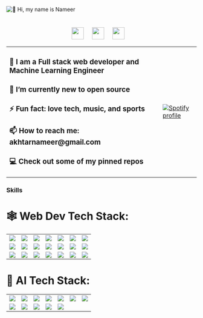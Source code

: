 <!--<h1 align="center">Hello 👋, I'm Muhammad Nameer Akhter</h1>

 <h3 align="center">Software Developer</h3>

- 🔭 I’m a **Machine Learning engineer and a Full stack Web developer**


- 📫 Reach out to me  @**akhtarnameer@gmail.com** 
<hr>
<h4>🌐 Socials:</h4>  

[![Twitter](https://img.shields.io/badge/Twitter-%231DA1F2.svg?logo=Twitter&logoColor=white)](https://x.com/inameerakhter) [![LinkedIn](https://img.shields.io/badge/LinkedIn-%230077B5.svg?logo=linkedin&logoColor=white)](https://www.linkedin.com/in/nameerakhter/) 
# 🤖 AI Tech Stack:

![Python](https://img.shields.io/badge/python-3670A0?style=for-the-badge&logo=python&logoColor=ffdd54) ![NumPy](https://img.shields.io/badge/numpy-%23013243.svg?style=for-the-badge&logo=numpy&logoColor=white) ![Pandas](https://img.shields.io/badge/pandas-%23150458.svg?style=for-the-badge&logo=pandas&logoColor=white) ![Weights and biases](https://img.shields.io/badge/Weights_&_Biases-FFBE00?style=for-the-badge&logo=WeightsAndBiases&logoColor=white) ![SciPy](https://img.shields.io/badge/SciPy-%230C55A5.svg?style=for-the-badge&logo=scipy&logoColor=%white) ![Keras](https://img.shields.io/badge/Keras-%23D00000.svg?style=for-the-badge&logo=Keras&logoColor=white) ![Matplotlib](https://img.shields.io/badge/Matplotlib-%23ffffff.svg?style=for-the-badge&logo=Matplotlib&logoColor=black) ![Plotly](https://img.shields.io/badge/Plotly-%233F4F75.svg?style=for-the-badge&logo=plotly&logoColor=white) ![Tensorflow](https://img.shields.io/badge/TensorFlow-FF6F00?style=for-the-badge&logo=tensorflow&logoColor=white) ![scikit-learn](https://img.shields.io/badge/scikit--learn-%23F7931E.svg?style=for-the-badge&logo=scikit-learn&logoColor=white) ![PyTorch](https://img.shields.io/badge/PyTorch-%23EE4C2C.svg?style=for-the-badge&logo=PyTorch&logoColor=white) ![Visual Studio Code](https://img.shields.io/badge/Visual%20Studio%20Code-0078d7.svg?style=for-the-badge&logo=visual-studio-code&logoColor=white)
# 🕸️ Web Dev Tech Stack:

![NodeJS](https://img.shields.io/badge/node.js-6DA55F?style=for-the-badge&logo=node.js&logoColor=white) ![Zod](https://img.shields.io/badge/zod-%233068b7.svg?style=for-the-badge&logo=zod&logoColor=white) ![Vite](https://img.shields.io/badge/vite-%23646CFF.svg?style=for-the-badge&logo=vite&logoColor=white) ![CSS3](https://img.shields.io/badge/css3-%231572B6.svg?style=for-the-badge&logo=css3&logoColor=white) ![JavaScript](https://img.shields.io/badge/javascript-%23323330.svg?style=for-the-badge&logo=javascript&logoColor=%23F7DF1E) ![HTML5](https://img.shields.io/badge/html5-%23E34F26.svg?style=for-the-badge&logo=html5&logoColor=white) ![TypeScript](https://img.shields.io/badge/typescript-%23007ACC.svg?style=for-the-badge&logo=typescript&logoColor=white) ![Vercel](https://img.shields.io/badge/vercel-%23000000.svg?style=for-the-badge&logo=vercel&logoColor=white) ![Bootstrap](https://img.shields.io/badge/bootstrap-%23563D7C.svg?style=for-the-badge&logo=bootstrap&logoColor=white) ![Express.js](https://img.shields.io/badge/express.js-%23404d59.svg?style=for-the-badge&logo=express&logoColor=%2361DAFB) ![Next JS](https://img.shields.io/badge/Next-black?style=for-the-badge&logo=next.js&logoColor=white) ![MUI](https://img.shields.io/badge/MUI-%230081CB.svg?style=for-the-badge&logo=material-ui&logoColor=white)  ![Redux](https://img.shields.io/badge/redux-%23593d88.svg?style=for-the-badge&logo=redux&logoColor=white) ![React Router](https://img.shields.io/badge/React_Router-CA4245?style=for-the-badge&logo=react-router&logoColor=white) ![React](https://img.shields.io/badge/react-%2320232a.svg?style=for-the-badge&logo=react&logoColor=%2361DAFB) ![TailwindCSS](https://img.shields.io/badge/tailwindcss-%2338B2AC.svg?style=for-the-badge&logo=tailwind-css&logoColor=white) ![Yarn](https://img.shields.io/badge/yarn-%232C8EBB.svg?style=for-the-badge&logo=yarn&logoColor=white) ![MongoDB](https://img.shields.io/badge/MongoDB-%234ea94b.svg?style=for-the-badge&logo=mongodb&logoColor=white) ![Postgres](https://img.shields.io/badge/postgres-%23316192.svg?style=for-the-badge&logo=postgresql&logoColor=white) ![Supabase](https://img.shields.io/badge/Supabase-3ECF8E?style=for-the-badge&logo=supabase&logoColor=white) ![MySQL](https://img.shields.io/badge/mysql-%2300f.svg?style=for-the-badge&logo=mysql&logoColor=white) ![Figma](https://img.shields.io/badge/figma-%23F24E1E.svg?style=for-the-badge&logo=figma&logoColor=white) ![Socket.io](https://img.shields.io/badge/Socket.io-black?style=for-the-badge&logo=socket.io&badgeColor=010101)

 <p><img align="center" src="https://github-readme-stats.vercel.app/api/top-langs?username=nameerakhter&show_icons=true&locale=en&layout=compact" alt="nameerakhter" /></p>  -->

![👋 Hi, my name is Nameer](https://user-images.githubusercontent.com/10498744/210012254-234538ff-d198-48aa-8964-37e6fd45d227.gif)


<div id="toc">
  <ul align="center" style="list-style: none">
    <summary>
      <h1>
      </h1>
     <p align="center"><a href="https://github.com/nameerakhter" target="_blank"><img src="https://img.shields.io/badge/GitHub-100000?style=for-the-badge&logo=github&logoColor=white" height="32" style="margin-right: 18px"></a> <a href="https://www.linkedin.com/in/nameerakhter" target="_blank"><img src="https://img.shields.io/badge/LinkedIn-0077B5?style=for-the-badge&logo=linkedin&logoColor=white" height="32" style="margin-right: 18px"></a> <a href="https://twitter.com/inameerakhter" target="_blank"><img src="https://img.shields.io/badge/Twitter-000000?style=for-the-badge&logo=X&logoColor=white" height="32" style="margin-right: 18px"></a></p>
    </summary>
  </ul>
</div>
<table>
  <tr>
    <td>
      <h3>🚀 I am a Full stack web developer and Machine Learning Engineer</h3>
      <h3>🌱 I’m currently new to open source</h3>
      <h3>⚡ Fun fact: love tech, music, and sports</h3>
      <h3>📫 How to reach me: akhtarnameer@gmail.com</h3>
      <h3>💻 Check out some of my pinned repos</h3>
    </td>
    <td>
      <a href="https://github.com/nameerakhter">
        <img src="https://spotify-github-profile.kittinanx.com/api/view?uid=d1ufxz4otnl6vdaltxn3ogb5h&cover_image=true&theme=default&show_offline=false&background_color=0d1117&interchange=false&bar_color=01FF57&bar_color_cover=false" alt="Spotify profile" />
      </a>
    </td>
  </tr>
</table>

 **<h3 align="left">Skills</h3>**

# 🕸️ Web Dev Tech Stack:

<table>
  <tr>
    <td><img src="https://img.shields.io/badge/node.js-6DA55F?style=for-the-badge&logo=node.js&logoColor=white"></td>
    <td><img src="https://img.shields.io/badge/zod-%233068b7.svg?style=for-the-badge&logo=zod&logoColor=white"></td>
    <td><img src="https://img.shields.io/badge/vite-%23646CFF.svg?style=for-the-badge&logo=vite&logoColor=white"></td>
    <td><img src="https://img.shields.io/badge/css3-%231572B6.svg?style=for-the-badge&logo=css3&logoColor=white"></td>
       <td><img src="https://img.shields.io/badge/javascript-%23323330.svg?style=for-the-badge&logo=javascript&logoColor=%23F7DF1E"></td>
           <td><img src="https://img.shields.io/badge/html5-%23E34F26.svg?style=for-the-badge&logo=html5&logoColor=white"></td>
    <td><img src="https://img.shields.io/badge/typescript-%23007ACC.svg?style=for-the-badge&logo=typescript&logoColor=white"></td>
  </tr>
  <tr>
    <td><img src="https://img.shields.io/badge/vercel-%23000000.svg?style=for-the-badge&logo=vercel&logoColor=white"></td>
   <td><img src="https://img.shields.io/badge/bootstrap-%23563D7C.svg?style=for-the-badge&logo=bootstrap&logoColor=white"></td>
    <td><img src="https://img.shields.io/badge/express.js-%23404d59.svg?style=for-the-badge&logo=express&logoColor=%2361DAFB"></td>
    <td><img src="https://img.shields.io/badge/Next-black?style=for-the-badge&logo=next.js&logoColor=white"></td>
    <td><img src="https://img.shields.io/badge/MUI-%230081CB.svg?style=for-the-badge&logo=material-ui&logoColor=white"></td>
       <td><img src="https://img.shields.io/badge/redux-%23593d88.svg?style=for-the-badge&logo=redux&logoColor=white"></td>
           <td><img src="https://img.shields.io/badge/React_Router-CA4245?style=for-the-badge&logo=react-router&logoColor=white"></td>


  </tr>

  <tr>
    <td><img src="https://img.shields.io/badge/react-%2320232a.svg?style=for-the-badge&logo=react&logoColor=%2361DAFB"></td>
    <td><img src="https://img.shields.io/badge/tailwindcss-%2338B2AC.svg?style=for-the-badge&logo=tailwind-css&logoColor=white"></td>
       <td><img src="https://img.shields.io/badge/yarn-%232C8EBB.svg?style=for-the-badge&logo=yarn&logoColor=white"></td>
    <td><img src="https://img.shields.io/badge/MongoDB-%234ea94b.svg?style=for-the-badge&logo=mongodb&logoColor=white"></td>
    <td><img src="https://img.shields.io/badge/postgres-%23316192.svg?style=for-the-badge&logo=postgresql&logoColor=white"></td>
    <td><img src="https://img.shields.io/badge/socket.io-black?style=for-the-badge&logo=socket.io&logoColor=white"></td>
   <td><img src="https://img.shields.io/badge/Prisma-3982CE?style=for-the-badge&logo=Prisma&logoColor=white"></td>
  </tr>
  <tr>

  </tr>
</table>


# 🤖 AI Tech Stack:
<table>
  <tr>
    <td><img src="https://img.shields.io/badge/python-3670A0?style=for-the-badge&logo=python&logoColor=ffdd54"></td>
    <td><img src="https://img.shields.io/badge/numpy-%23013243.svg?style=for-the-badge&logo=numpy&logoColor=white"></td>
    <td><img src="https://img.shields.io/badge/pandas-%23150458.svg?style=for-the-badge&logo=pandas&logoColor=white"></td>
    <td><img src="https://img.shields.io/badge/Weights_&_Biases-FFBE00?style=for-the-badge&logo=WeightsAndBiases&logoColor=white"></td>
       <td><img src="https://img.shields.io/badge/SciPy-%230C55A5.svg?style=for-the-badge&logo=scipy&logoColor=white"></td>
           <td><img src="https://img.shields.io/badge/Keras-%23D00000.svg?style=for-the-badge&logo=Keras&logoColor=white"></td>
    <td><img src="https://img.shields.io/badge/Matplotlib-%23ffffff.svg?style=for-the-badge&logo=Matplotlib&logoColor=black"></td>


  </tr>
  <tr>
    <td><img src="https://img.shields.io/badge/Plotly-%233F4F75.svg?style=for-the-badge&logo=plotly&logoColor=white"></td>
       <td><img src="https://img.shields.io/badge/TensorFlow-FF6F00?style=for-the-badge&logo=tensorflow&logoColor=white"></td>
    <td><img src="https://img.shields.io/badge/scikit--learn-%23F7931E.svg?style=for-the-badge&logo=scikit-learn&logoColor=white"></td>
    <td><img src="https://img.shields.io/badge/PyTorch-%23EE4C2C.svg?style=for-the-badge&logo=PyTorch&logoColor=white"></td>
    <td><img src="https://img.shields.io/badge/Visual%20Studio%20Code-0078d7.svg?style=for-the-badge&logo=visual-studio-code&logoColor=white"></td>
  </tr>

</table>

